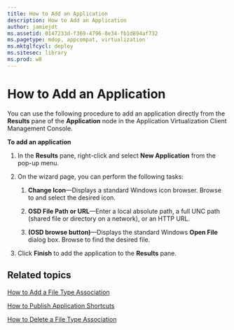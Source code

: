 ```yaml
---
title: How to Add an Application
description: How to Add an Application
author: jamiejdt
ms.assetid: 0147233d-f369-4796-8e34-fb1d894af732
ms.pagetype: mdop, appcompat, virtualization
ms.mktglfcycl: deploy
ms.sitesec: library
ms.prod: w8
---
```



# How to Add an Application


You can use the following procedure to add an application directly from the **Results** pane of the **Application** node in the Application Virtualization Client Management Console.

**To add an application**

1.  In the **Results** pane, right-click and select **New Application** from the pop-up menu.

2.  On the wizard page, you can perform the following tasks:

    1.  **Change Icon**—Displays a standard Windows icon browser. Browse to and select the desired icon.

    2.  **OSD File Path or URL**—Enter a local absolute path, a full UNC path (shared file or directory on a network), or an HTTP URL.

    3.  **(OSD browse button)**—Displays the standard Windows **Open File** dialog box. Browse to find the desired file.

3.  Click **Finish** to add the application to the **Results** pane.

## Related topics


[How to Add a File Type Association](how-to-add-a-file-type-association.md)

[How to Publish Application Shortcuts](how-to-publish-application-shortcuts.md)

[How to Delete a File Type Association](how-to-delete-a-file-type-association.md)

 

 





